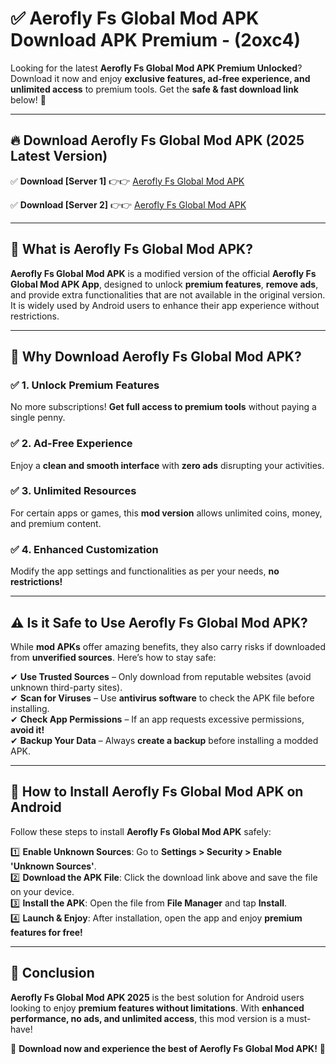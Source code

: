 
# ✅ Aerofly Fs Global Mod APK Download APK Premium -  (2oxc4) 

Looking for the latest **Aerofly Fs Global Mod APK Premium Unlocked**? Download it now and enjoy **exclusive features, ad-free experience, and unlimited access** to premium tools. Get the **safe & fast download link** below! 🚀

---

## 🔥 Download Aerofly Fs Global Mod APK (2025 Latest Version)

✅ **Download [Server 1]** 👉👉 [Aerofly Fs Global Mod APK ](https://apkcomod.com?title=Aerofly_Fs_Global_Mod_APK)  

✅ **Download [Server 2]** 👉👉 [Aerofly Fs Global Mod APK ](https://apkcomod.com?title=Aerofly_Fs_Global_Mod_APK)  


---

## 📌 What is Aerofly Fs Global Mod APK?

**Aerofly Fs Global Mod APK** is a modified version of the official **Aerofly Fs Global Mod APK App**, designed to unlock **premium features**, **remove ads**, and provide extra functionalities that are not available in the original version. It is widely used by Android users to enhance their app experience without restrictions.

---

## 🌟 Why Download Aerofly Fs Global Mod APK?

### ✅ 1. Unlock Premium Features
No more subscriptions! **Get full access to premium tools** without paying a single penny.

### ✅ 2. Ad-Free Experience
Enjoy a **clean and smooth interface** with **zero ads** disrupting your activities.

### ✅ 3. Unlimited Resources
For certain apps or games, this **mod version** allows unlimited coins, money, and premium content.

### ✅ 4. Enhanced Customization
Modify the app settings and functionalities as per your needs, **no restrictions!**

---

## ⚠️ Is it Safe to Use Aerofly Fs Global Mod APK?

While **mod APKs** offer amazing benefits, they also carry risks if downloaded from **unverified sources**. Here’s how to stay safe:

✔ **Use Trusted Sources** – Only download from reputable websites (avoid unknown third-party sites).  
✔ **Scan for Viruses** – Use **antivirus software** to check the APK file before installing.  
✔ **Check App Permissions** – If an app requests excessive permissions, **avoid it!**  
✔ **Backup Your Data** – Always **create a backup** before installing a modded APK.

---

## 📲 How to Install Aerofly Fs Global Mod APK on Android

Follow these steps to install **Aerofly Fs Global Mod APK** safely:

1️⃣ **Enable Unknown Sources**: Go to **Settings > Security > Enable 'Unknown Sources'**.  
2️⃣ **Download the APK File**: Click the download link above and save the file on your device.  
3️⃣ **Install the APK**: Open the file from **File Manager** and tap **Install**.  
4️⃣ **Launch & Enjoy**: After installation, open the app and enjoy **premium features for free!**

---

## 🚀 Conclusion

**Aerofly Fs Global Mod APK 2025** is the best solution for Android users looking to enjoy **premium features without limitations**. With **enhanced performance, no ads, and unlimited access**, this mod version is a must-have!

🔻 **Download now and experience the best of Aerofly Fs Global Mod APK!** 🔻

